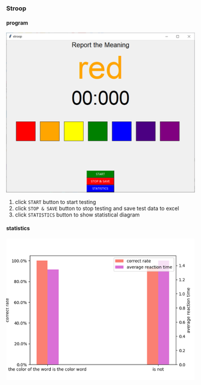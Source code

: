 ### Stroop

#### program

![program](./program.png)

1. click `START` button to start testing
2. click `STOP & SAVE` button to stop testing and save test data to excel
3. click `STATISTICS` button to show statistical diagram

#### statistics

![statistics](./histogram.png)
